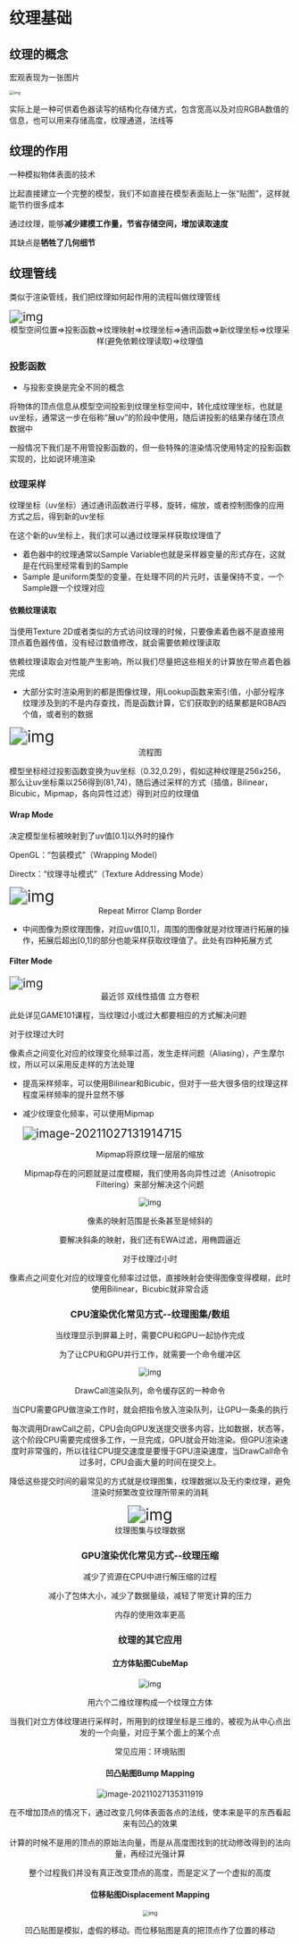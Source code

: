 # 纹理基础



## 纹理的概念

宏观表现为一张图片

<img src="https://docimg10.docs.qq.com/image/JyywxlqAar0lwSimiz376A?w=500&h=500" alt="img" style="zoom:50%;" />

实际上是一种可供着色器读写的结构化存储方式，包含宽高以及对应RGBA数值的信息，也可以用来存储高度，纹理通道，法线等



## 纹理的作用

一种模拟物体表面的技术

比起直接建立一个完整的模型，我们不如直接在模型表面贴上一张“贴图”，这样就能节约很多成本

通过纹理，能够**减少建模工作量，节省存储空间，增加读取速度** 

其缺点是**牺牲了几何细节** 



## 纹理管线

类似于渲染管线，我们把纹理如何起作用的流程叫做纹理管线

<img src="https://docimg2.docs.qq.com/image/JMipWQukJz0ZSRl-kamThA?w=527&h=130" alt="img" style="zoom:150%;" />

<center>模型空间位置=>投影函数=>纹理映射=>纹理坐标=>通讯函数=>新纹理坐标=>纹理采样(避免依赖纹理读取)=>纹理值</center>



### 投影函数

* 与投影变换是完全不同的概念

将物体的顶点信息从模型空间投影到纹理坐标空间中，转化成纹理坐标，也就是uv坐标，通常这一步在俗称“展uv”的阶段中使用，随后讲投影的结果存储在顶点数据中

一般情况下我们是不用管投影函数的，但一些特殊的渲染情况使用特定的投影函数实现的，比如说环境渲染



### 纹理采样

纹理坐标（uv坐标）通过通讯函数进行平移，旋转，缩放，或者控制图像的应用方式之后，得到新的uv坐标

在这个新的uv坐标上，我们求可以通过纹理采样获取纹理值了



* 着色器中的纹理通常以Sample Variable也就是采样器变量的形式存在，这就是在代码里经常看到的Sample
* Sample 是uniform类型的变量，在处理不同的片元时，该量保持不变，一个Sample跟一个纹理对应



#### 依赖纹理读取

当使用Texture 2D或者类似的方式访问纹理的时候，只要像素着色器不是直接用顶点着色器传值，没有经过数值修改，就会需要依赖纹理读取

依赖纹理读取会对性能产生影响，所以我们尽量把这些相关的计算放在带点着色器完成

* 大部分实时渲染用到的都是图像纹理，用Lookup函数来索引值，小部分程序纹理涉及到的不是内存查找，而是函数计算，它们获取到的结果都是RGBA四个值，或者别的数据





<img src="https://docimg7.docs.qq.com/image/wGtQaKVZGJws9NTX5g8J-g?w=538&h=250" alt="img" style="zoom:200%;" />

<center>流程图</center>

模型坐标经过投影函数变换为uv坐标（0.32,0.29），假如这种纹理是256x256，那么让uv坐标乘以256得到(81,74)，随后通过采样的方式（插值，Bilinear，Bicubic，Mipmap，各向异性过滤）得到对应的纹理值



#### Wrap Mode

决定模型坐标被映射到了uv值[0.1]以外时的操作

OpenGL：“包装模式”（Wrapping Model）

Directx：“纹理寻址模式”（Texture Addressing Mode）

<img src="https://docimg2.docs.qq.com/image/3NxPNycJnowolhI181Yt7A?w=543&h=157" alt="img" style="zoom:200%;" />

<center> Repeat               Mirror               Clamp               Border</center>

* 中间图像为原纹理图像，对应uv值[0,1]，周围的图像就是对纹理进行拓展的操作，拓展后超出[0,1]的部分也能采样获取纹理值了。此处有四种拓展方式



#### Filter Mode

<img src="https://docimg4.docs.qq.com/image/KbM5yjrohQ0ki6T7LGErzA?w=482&h=183" alt="img" style="zoom:150%;" />

<center> 最近邻                     双线性插值                  立方卷积</center>



此处详见GAME101课程，当纹理过小或过大都要相应的方式解决问题



对于纹理过大时

像素点之间变化对应的纹理变化频率过高，发生走样问题（Aliasing），产生摩尔纹，所以可以采用反走样的方法处理

* 提高采样频率，可以使用Bilinear和Bicubic，但对于一些大很多倍的纹理这样程度采样频率的提升显然不够

* 减少纹理变化频率，可以使用Mipmap

  <img src="../assets/image-20211027131914715.png" alt="image-20211027131914715" style="zoom:150%;" />

<center>Mipmap将原纹理一层层的缩放

Mipmap存在的问题就是过度模糊，我们使用各向异性过滤（Anisotropic Filtering）来部分解决这个问题

![img](https://docimg4.docs.qq.com/image/uaKq083UZaT24hVDyUGntA?w=629&h=323)

<center>像素的映射范围是长条甚至是倾斜的

要解决斜条的映射，我们还有EWA过滤，用椭圆逼近



对于纹理过小时

像素点之间变化对应的纹理变化频率过过低，直接映射会使得图像变得模糊，此时使用Bilinear，Bicubic就非常合适



### CPU渲染优化常见方式--纹理图集/数组

当纹理显示到屏幕上时，需要CPU和GPU一起协作完成

为了让CPU和GPU并行工作，就需要一个命令缓冲区

![img](https://docimg4.docs.qq.com/image/7dEK7EB86grSjcIFscwiGA?w=433&h=333)

<center>DrawCall渲染队列，命令缓存区的一种命令

当CPU需要GPU做渲染工作时，就会把指令放入渲染队列，让GPU一条条的执行

每次调用DrawCall之前，CPU会向GPU发送提交很多内容，比如数据，状态等，这个阶段CPU需要完成很多工作，一旦完成，GPU就会开始渲染。但GPU渲染速度时非常强的，所以往往CPU提交速度是要慢于GPU渲染速度，当DrawCall命令过多时，CPU会画大量的时间在提交上。

降低这些提交时间的最常见的方式就是纹理图集，纹理数据以及无约束纹理，避免渲染时频繁改变纹理所带来的消耗

<img src="https://docimg8.docs.qq.com/image/yw8RZgUTxuPMbVBsqYTpGg?w=514&h=213" alt="img" style="zoom:200%;" />

<center>纹理图集与纹理数据



### GPU渲染优化常见方式--纹理压缩

减少了资源在CPU中进行解压缩的过程

减小了包体大小，减少了数据量级，减轻了带宽计算的压力

内存的使用效率更高



### 纹理的其它应用

#### 立方体贴图CubeMap

![img](https://docimg1.docs.qq.com/image/OvXiFscYxOfF6X16E_4hpg?w=500&h=412)

<center>用六个二维纹理构成一个纹理立方体

当我们对立方体纹理进行采样时，所用到的纹理坐标是三维的，被视为从中心点出发的一个向量，对应于某个面上的某个点



常见应用：环境贴图



#### 凹凸贴图Bump Mapping

![image-20211027135311919](../assets/image-20211027135311919.png)

在不增加顶点的情况下，通过改变几何体表面各点的法线，使本来是平的东西看起来有凹凸的效果

计算的时候不是用的顶点的原始法向量，而是从高度图找到的扰动修改得到的法向量，再经过光强计算

整个过程我们并没有真正改变顶点的高度，而是定义了一个虚拟的高度



#### 位移贴图Displacement Mapping

<img src="https://docimg2.docs.qq.com/image/69dvy_4cDuRV7TRB91rTQg?w=848&h=464" alt="img" style="zoom:67%;" />

凹凸贴图是模拟，虚假的移动。而位移贴图是真的把顶点作了位置的移动



